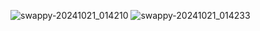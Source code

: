 ![swappy-20241021_014210](https://github.com/user-attachments/assets/f1245aab-c4cc-438e-a95f-8768dbd4dbdd)
![swappy-20241021_014233](https://github.com/user-attachments/assets/11329155-dc46-4111-99c2-29a875389b92)
